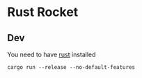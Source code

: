 # Rust Rocket

## Dev
You need to have [rust](https://www.rust-lang.org/) installed

```
cargo run --release --no-default-features
```
